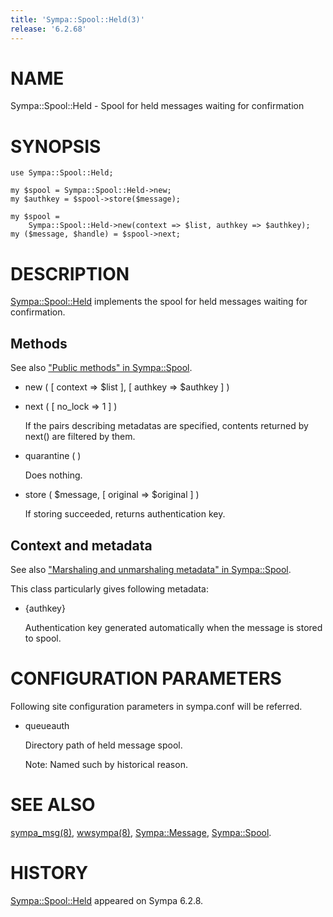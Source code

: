 ```yaml
---
title: 'Sympa::Spool::Held(3)'
release: '6.2.68'
---
```


# NAME

Sympa::Spool::Held - Spool for held messages waiting for confirmation

# SYNOPSIS

    use Sympa::Spool::Held;

    my $spool = Sympa::Spool::Held->new;
    my $authkey = $spool->store($message);

    my $spool =
        Sympa::Spool::Held->new(context => $list, authkey => $authkey);
    my ($message, $handle) = $spool->next;

# DESCRIPTION

[Sympa::Spool::Held](./Sympa-Spool-Held.3.md) implements the spool for held messages waiting for
confirmation.

## Methods

See also ["Public methods" in Sympa::Spool](./Sympa-Spool.3.md#public-methods).

- new ( \[ context => $list \], \[ authkey => $authkey \] )
- next ( \[ no\_lock => 1 \] )

    If the pairs describing metadatas are specified,
    contents returned by next() are filtered by them.

- quarantine ( )

    Does nothing.

- store ( $message, \[ original => $original \] )

    If storing succeeded, returns authentication key.

## Context and metadata

See also ["Marshaling and unmarshaling metadata" in Sympa::Spool](./Sympa-Spool.3.md#marshaling-and-unmarshaling-metadata).

This class particularly gives following metadata:

- {authkey}

    Authentication key generated automatically
    when the message is stored to spool.

# CONFIGURATION PARAMETERS

Following site configuration parameters in sympa.conf will be referred.

- queueauth

    Directory path of held message spool.

    Note:
    Named such by historical reason.

# SEE ALSO

[sympa\_msg(8)](./sympa_msg.8.md), [wwsympa(8)](./wwsympa.8.md),
[Sympa::Message](./Sympa-Message.3.md), [Sympa::Spool](./Sympa-Spool.3.md).

# HISTORY

[Sympa::Spool::Held](./Sympa-Spool-Held.3.md) appeared on Sympa 6.2.8.
